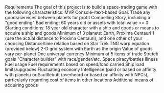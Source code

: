 Requirements
The goal of this project is to build a space-trading game with the following characteristics:
MVP
Console-/text-based
Goal: Trade any goods/services between planets for profit
Compelling Story, including a "good ending"
Bad ending: 60 years old or assets with total value <= 0
Starting conditions: 18 year old character with a ship and goods or means to acquire a ship and goods
Minimum of 3 planets: Earth, Proxima Centauri 1 (use the actual distance to Proxima Centauri), and one other of your choosing
Distance/time relation based on Star Trek TNG warp equation (provided below)
2-D grid system with Earth as the origin
Value of goods vary per-planet
One universal currency
Minimum of 5 items of trade
Stretch goals
"Character builder" with race/gender/etc.
Space piracy/battles
Illness
Fuel usage
Fuel requirements based on speed/load carried
Ship load limits/upgrades
Fluctuating economy
Intelligence (paid or based on affinity with planets) or Scuttlebutt (overheard or based on affinity with NPCs), particularly regarding cost of items in other locations
Additional means of acquiring goods